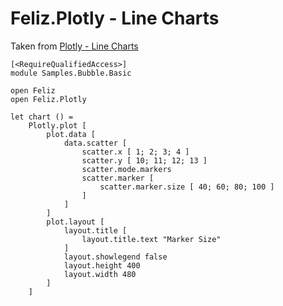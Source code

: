 # Feliz.Plotly - Line Charts

Taken from [Plotly - Line Charts](https://plot.ly/javascript/line-charts/)

```fsharp:plotly-chart-line-connectgapsbetweendata
[<RequireQualifiedAccess>]
module Samples.Bubble.Basic

open Feliz
open Feliz.Plotly

let chart () =
    Plotly.plot [
        plot.data [
            data.scatter [
                scatter.x [ 1; 2; 3; 4 ]
                scatter.y [ 10; 11; 12; 13 ]
                scatter.mode.markers
                scatter.marker [
                    scatter.marker.size [ 40; 60; 80; 100 ]
                ]
            ]
        ]
        plot.layout [
            layout.title [
                layout.title.text "Marker Size"
            ]
            layout.showlegend false
            layout.height 400
            layout.width 480
        ]
    ]
```